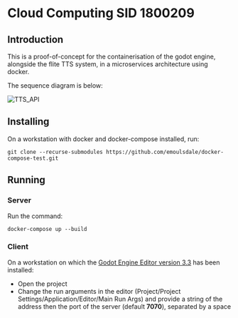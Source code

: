 # Cloud Computing SID 1800209

## Introduction

This is a proof-of-concept for the containerisation of the godot engine, alongside the flite TTS system, in a microservices architecture using docker.

The sequence diagram is below:

![TTS_API](https://user-images.githubusercontent.com/40772658/122076487-d2f54080-cdf2-11eb-9368-ef83e8fe2ee6.png)


## Installing

On a workstation with docker and docker-compose installed, run:

`git clone --recurse-submodules https://github.com/emoulsdale/docker-compose-test.git`

## Running

### Server

Run the command:

`docker-compose up --build`

### Client

On a workstation on which the
[Godot Engine Editor version 3.3](https://godotengine.org/download/windows)
has been installed:

- Open the project
- Change the run arguments in the editor
(Project/Project Settings/Application/Editor/Main Run Args) and provide a string
of the address then the port of the server (default **7070**), separated by a
space
